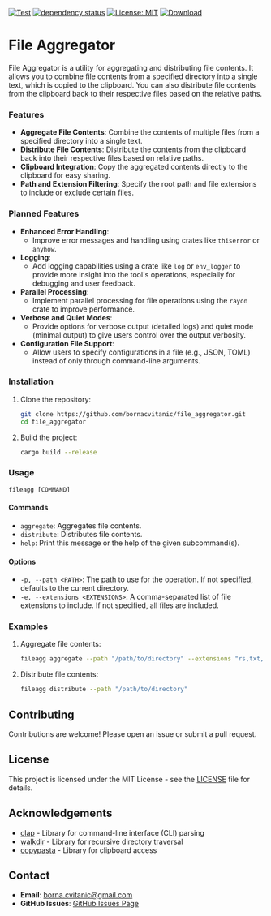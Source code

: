 [![Test](https://github.com/bornacvitanic/file_aggregator/actions/workflows/rust.yml/badge.svg)](https://github.com/bornacvitanic/file_aggregator/actions/workflows/rust.yml)
[![dependency status](https://deps.rs/repo/github/bornacvitanic/file_aggregator/status.svg)](https://deps.rs/repo/github/bornacvitanic/file_aggregator)
[![License: MIT](https://img.shields.io/badge/License-MIT-yellow.svg)](https://opensource.org/licenses/MIT)
[![Download](https://img.shields.io/badge/download-releases-blue.svg)](https://github.com/bornacvitanic/file_aggregator/releases)

# File Aggregator

File Aggregator is a utility for aggregating and distributing file contents. It allows you to combine file contents from a specified directory into a single text, which is copied to the clipboard. You can also distribute file contents from the clipboard back to their respective files based on the relative paths.

### Features

- **Aggregate File Contents**: Combine the contents of multiple files from a specified directory into a single text.
- **Distribute File Contents**: Distribute the contents from the clipboard back into their respective files based on relative paths.
- **Clipboard Integration**: Copy the aggregated contents directly to the clipboard for easy sharing.
- **Path and Extension Filtering**: Specify the root path and file extensions to include or exclude certain files.

### Planned Features

- **Enhanced Error Handling**:
   - Improve error messages and handling using crates like `thiserror` or `anyhow`.
- **Logging**:
   - Add logging capabilities using a crate like `log` or `env_logger` to provide more insight into the tool's operations, especially for debugging and user feedback.
- **Parallel Processing**:
   - Implement parallel processing for file operations using the `rayon` crate to improve performance.
- **Verbose and Quiet Modes**:
   - Provide options for verbose output (detailed logs) and quiet mode (minimal output) to give users control over the output verbosity.
- **Configuration File Support**:
   - Allow users to specify configurations in a file (e.g., JSON, TOML) instead of only through command-line arguments.

### Installation

1. Clone the repository:
   ```sh
   git clone https://github.com/bornacvitanic/file_aggregator.git
   cd file_aggregator
   ```

2. Build the project:
   ```sh
   cargo build --release
   ```

### Usage

```
fileagg [COMMAND]
```

#### Commands

- `aggregate`: Aggregates file contents.
- `distribute`: Distributes file contents.
- `help`: Print this message or the help of the given subcommand(s).

#### Options

- `-p, --path <PATH>`: The path to use for the operation. If not specified, defaults to the current directory.
- `-e, --extensions <EXTENSIONS>`: A comma-separated list of file extensions to include. If not specified, all files are included.

### Examples

1. Aggregate file contents:
   ```sh
   fileagg aggregate --path "/path/to/directory" --extensions "rs,txt,md"
   ```

2. Distribute file contents:
   ```sh
   fileagg distribute --path "/path/to/directory"
   ```

## Contributing

Contributions are welcome! Please open an issue or submit a pull request.

## License

This project is licensed under the MIT License - see the [LICENSE](LICENSE.md) file for details.

## Acknowledgements

- [clap](https://docs.rs/clap/4.5.9/clap/) - Library for command-line interface (CLI) parsing
- [walkdir](https://docs.rs/walkdir/2.5.0/walkdir/) - Library for recursive directory traversal
- [copypasta](https://docs.rs/copypasta/0.10.1/copypasta/) - Library for clipboard access

## Contact

- **Email**: [borna.cvitanic@gmail.com](mailto:borna.cvitanic@gmail.com)
- **GitHub Issues**: [GitHub Issues Page](https://github.com/bornacvitanic/file_aggregator/issues)